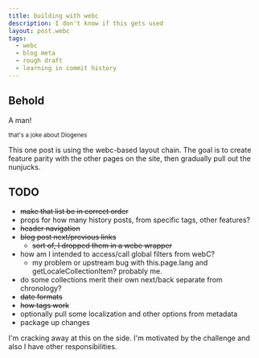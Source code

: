 ```yaml
---
title: building with webc
description: I don't know if this gets used
layout: post.webc
tags:
  - webc
  - blog meta
  - rough draft
  - learning in commit history
---
```


## Behold

A man!

<small>that's a joke about Diogenes</small>

This one post is using the webc-based layout chain. The goal is to create feature parity with the other pages on the site, then gradually pull out the nunjucks.

<postlist></postlist>

## TODO

- <del>make that list be in correct order</del>
- props for how many history posts, from specific tags, other features?
- <del>header navigation</del>
- <del>blog post next/previous links</del>
  - <del>sort of, I dropped them in a webc wrapper</del>
- how am I intended to access/call global filters from webC?
  - my problem or upstream bug with this.page.lang and getLocaleCollectionItem? probably me.
- do some collections merit their own next/back separate from chronology?
- <del>date formats<del>
- <del>how tags work</del>
- optionally pull some localization and other options from metadata
- package up changes

I'm cracking away at this on the side. I'm motivated by the challenge and also I have other responsibilities.
